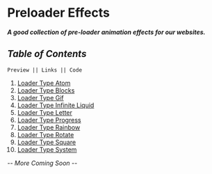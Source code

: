# Preloader Effects

**_A good collection of pre-loader animation effects for our websites._**

## _Table of Contents_

```
Preview || Links || Code
```

1. [Loader Type Atom](https://imniladri.github.io/PreloaderEffects/Loader%20Type%20Atom/loading.html)
2. [Loader Type Blocks](https://imniladri.github.io/PreloaderEffects/Loader%20Type%20Blocks/loading.html)
3. [Loader Type Gif](https://imniladri.github.io/PreloaderEffects/Loader%20Type%20Gif/loading.html)
4. [Loader Type Infinite Liquid](https://imniladri.github.io/PreloaderEffects/Loader%20Type%20Infinite%20Liquid/loading.html)
5. [Loader Type Letter](https://imniladri.github.io/PreloaderEffects/Loader%20Type%20Letter/loading.html)
6. [Loader Type Progress](https://imniladri.github.io/PreloaderEffects/Loader%20Type%20Progress/loading.html)
7. [Loader Type Rainbow](https://imniladri.github.io/PreloaderEffects/Loader%20Type%20Rainbow/loading.html)
8. [Loader Type Rotate](https://imniladri.github.io/PreloaderEffects/Loader%20Type%20Rotate/loading.html)
9. [Loader Type Square](https://imniladri.github.io/PreloaderEffects/Loader%20Type%20Square/loading.html)
10. [Loader Type System](https://imniladri.github.io/PreloaderEffects/Loader%20Type%20System/loading.html)

_-- More Coming Soon --_
